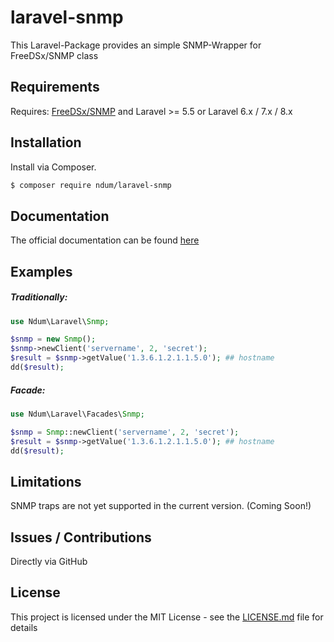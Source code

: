 # laravel-snmp

This Laravel-Package provides an simple SNMP-Wrapper for FreeDSx/SNMP class

## Requirements

Requires: [FreeDSx/SNMP](https://github.com/FreeDSx/SNMP) and Laravel >= 5.5 or Laravel 6.x / 7.x / 8.x

## Installation
Install via Composer.

```bash
$ composer require ndum/laravel-snmp
```

## Documentation

The official documentation can be found [here](https://github.com/FreeDSx/SNMP#documentation)

## Examples

##### Traditionally:

```php
use Ndum\Laravel\Snmp;

$snmp = new Snmp();
$snmp->newClient('servername', 2, 'secret');
$result = $snmp->getValue('1.3.6.1.2.1.1.5.0'); ## hostname
dd($result);
```

##### Facade:
```php
use Ndum\Laravel\Facades\Snmp;

$snmp = Snmp::newClient('servername', 2, 'secret');
$result = $snmp->getValue('1.3.6.1.2.1.1.5.0'); ## hostname
dd($result);
```

## Limitations

SNMP traps are not yet supported in the current version. (Coming Soon!)

## Issues / Contributions

Directly via GitHub

## License

This project is licensed under the MIT License - see the [LICENSE.md](LICENSE.md) file for details
